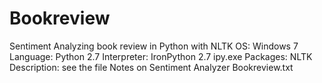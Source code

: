 Bookreview
==========

Sentiment Analyzing book review in Python with NLTK
OS: Windows 7
Language: Python 2.7
Interpreter: IronPython 2.7   ipy.exe
Packages: NLTK
Description: see the file Notes on Sentiment Analyzer Bookreview.txt
